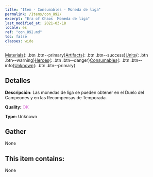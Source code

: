 ```yaml
---
title: "Item - Consumables - Moneda de liga"
permalink: /Items/con_892/
excerpt: "Era of Chaos  Moneda de liga"
last_modified_at: 2021-03-18
locale: es
ref: "con_892.md"
toc: false
classes: wide
---
```

 [Materials](/es/Items/){: .btn .btn--primary}[Artifacts](/es/Items/Artifacts/){: .btn .btn--success}[Units](/es/Items/Units/){: .btn .btn--warning}[Heroes](/es/Items/Heroes/){: .btn .btn--danger}[Consumables](/es/Items/Consumables/){: .btn .btn--info}[Unknown](/es/Items/Unknown/){: .btn .btn--primary}

## Detalles
 **Descripción:** Las monedas de liga se pueden obtener en el Duelo del Campeones y en las Recompensas de Temporada.

 **Quality:** <span style="color: #DA70D6">OK</span>

 **Type:** Unknown

## Gather

  None

## This item contains:

  None

